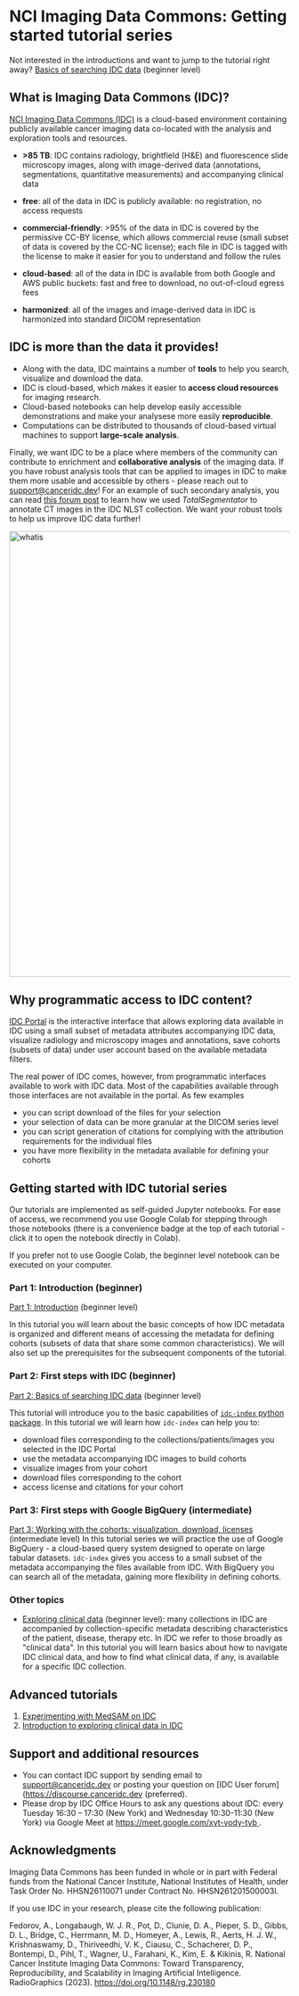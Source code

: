 # NCI Imaging Data Commons: Getting started tutorial series

Not interested in the introductions and want to jump to the tutorial right away? [Basics of searching IDC data](https://github.com/ImagingDataCommons/IDC-Examples/blob/master/notebooks/getting_started/part2_searching_basics.ipynb) (beginner level)

## What is Imaging Data Commons (IDC)?

[NCI Imaging Data Commons (IDC)](https://datacommons.cancer.gov/repository/imaging-data-commons) is a cloud-based environment containing publicly available cancer imaging data co-located with the analysis and exploration tools and resources.

* **>85 TB**: IDC contains radiology, brightfield (H&E) and fluorescence slide microscopy images, along with image-derived data (annotations, segmentations, quantitative measurements) and accompanying clinical data

* **free**: all of the data in IDC is publicly available: no registration, no access requests

* **commercial-friendly**: >95% of the data in IDC is covered by the permissive CC-BY license, which allows commercial reuse (small subset of data is covered by the CC-NC license); each file in IDC is tagged with the license to make it easier for you to understand and follow the rules

* **cloud-based**: all of the data in IDC is available from both Google and AWS public  buckets: fast and free to download, no out-of-cloud egress fees

* **harmonized**: all of the images and image-derived data in IDC is harmonized into standard DICOM representation

## IDC is more than the data it provides! 

* Along with the data, IDC maintains a number of **tools** to help you search, visualize and download the data.
* IDC is cloud-based, which makes it easier to **access cloud resources** for imaging research.
* Cloud-based notebooks can help develop easily accessible demonstrations and make your analysese more easily **reproducible**.
* Computations can be distributed to thousands of cloud-based virtual machines to support **large-scale analysis**.
  
Finally, we want IDC to be a place where members of the community can contribute to enrichment and **collaborative analysis** of the imaging data. If you have robust analysis tools that can be applied to images in IDC to make them more usable and accessible by others - please reach out to support@canceridc.dev! For an example of such secondary analysis, you can read [this forum post](https://discourse.canceridc.dev/t/new-in-idc-v18-totalsegmentator-segmentations-and-radiomics-features-for-nlst-cts/582) to learn how we used _TotalSegmentator_ to annotate CT images in the IDC NLST collection. We want your robust tools to help us improve IDC data further!

<img src="https://raw.githubusercontent.com/ImagingDataCommons/IDC-Tutorials/master/notebooks/getting_started/what_is_idc.png" alt="whatis" width="800" class="center"/>

## Why programmatic access to IDC content?

[IDC Portal](https://imaging.datacommons.cancer.gov/explore/) is the interactive interface that allows exploring data available in IDC using a small subset of metadata attributes accompanying IDC data, visualize radiology and microscopy images and annotations, save cohorts (subsets of data) under user account based on the available metadata filters.

The real power of IDC comes, however, from programmatic interfaces available to work with IDC data. Most of the capabilities available through those interfaces are not available in the portal. As few examples

* you can script download of the files for your selection
* your selection of data can be more granular at the DICOM series level
* you can script generation of citations for complying with the attribution requirements for the individual files
* you have more flexibility in the metadata available for defining your cohorts

## Getting started with IDC tutorial series

Our tutorials are implemented as self-guided Jupyter notebooks. For ease of access, we recommend you use Google Colab for stepping through those notebooks (there is a convenience badge at the top of each tutorial - click it to open the notebook directly in Colab).

If you prefer not to use Google Colab, the beginner level notebook can be executed on your computer.

### Part 1: Introduction (beginner)

[Part 1: Introduction](https://github.com/ImagingDataCommons/IDC-Examples/blob/master/notebooks/getting_started/part1_prerequisites.ipynb) (beginner level)

  In this tutorial you will learn about the basic concepts of how IDC metadata is organized and different means of accessing the metadata for defining cohorts (subsets of data that share some common characteristics). We will also set up the prerequisites for the subsequent components of the tutorial.

### Part 2: First steps with IDC (beginner)

[Part 2: Basics of searching IDC data](https://github.com/ImagingDataCommons/IDC-Examples/blob/master/notebooks/getting_started/part2_searching_basics.ipynb) (beginner level)

  This tutorial will introduce you to the basic capabilities of [`idc-index` python package](https://github.com/ImagingDataCommons/idc-index). In this tutorial we will learn how `idc-index` can help you to:
  * download files corresponding to the collections/patients/images you selected in the IDC Portal
  * use the metadata accompanying IDC images to build cohorts
  * visualize images from your cohort
  * download files corresponding to the cohort
  * access license and citations for your cohort

### Part 3: First steps with Google BigQuery (intermediate)

[Part 3: Working with the cohorts: visualization, download, licenses](https://github.com/ImagingDataCommons/IDC-Examples/blob/master/notebooks/getting_started/part3_exploring_cohorts.ipynb) (intermediate level)
   In this tutorial series we will practice the use of Google BigQuery - a cloud-based query system designed to operate on large tabular datasets. `idc-index` gives you access to a small subset of the metadata accompanying the files available from IDC. With BigQuery you can search all of the metadata, gaining more flexibility in defining cohorts.

### Other topics

* [Exploring clinical data](https://github.com/ImagingDataCommons/IDC-Tutorials/blob/master/notebooks/getting_started/exploring_clinical_data.ipynb) (beginner level): many collections in IDC are accompanied by collection-specific metadata describing characteristics of the patient, disease, therapy etc. In IDC we refer to those broadly as "clinical data". In this tutorial you will learn basics about how to navigate IDC clinical data, and how to find what clinical data, if any, is available for a specific IDC collection.

## Advanced tutorials

1. [Experimenting with MedSAM on IDC](https://github.com/ImagingDataCommons/IDC-Examples/blob/master/notebooks/analysis/MedSAM_with_IDC.ipynb)
2. [Introduction to exploring clinical data in IDC](https://github.com/ImagingDataCommons/IDC-Examples/blob/master/notebooks/advanced_topics/clinical_data_intro.ipynb)

## Support and additional resources

* You can contact IDC support by sending email to support@canceridc.dev or posting your question on [IDC User forum](https://discourse.canceridc.dev (preferred).
* Please drop by IDC Office Hours to ask any questions about IDC: every Tuesday 16:30 – 17:30 (New York) and Wednesday 10:30-11:30 (New York) via Google Meet at [https://meet.google.com/xyt-vody-tvb ](https://imaging.datacommons.cancer.gov/).

## Acknowledgments

Imaging Data Commons has been funded in whole or in part with Federal funds from the National Cancer Institute, National Institutes of Health, under Task Order No. HHSN26110071 under Contract No. HHSN261201500003l.

If you use IDC in your research, please cite the following publication:

Fedorov, A., Longabaugh, W. J. R., Pot, D., Clunie, D. A., Pieper, S. D., Gibbs, D. L., Bridge, C., Herrmann, M. D., Homeyer, A., Lewis, R., Aerts, H. J. W., Krishnaswamy, D., Thiriveedhi, V. K., Ciausu, C., Schacherer, D. P., Bontempi, D., Pihl, T., Wagner, U., Farahani, K., Kim, E. & Kikinis, R. National Cancer Institute Imaging Data Commons: Toward Transparency, Reproducibility, and Scalability in Imaging Artificial Intelligence. RadioGraphics (2023). https://doi.org/10.1148/rg.230180
